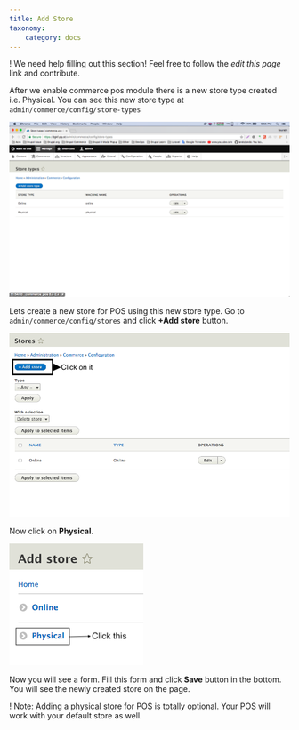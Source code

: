 ```yaml
---
title: Add Store
taxonomy:
    category: docs
---
```


! We need help filling out this section! Feel free to follow the *edit this page* link and contribute.

After we enable commerce pos module there is a new store type created i.e. Physical. You can see this new store type at `admin/commerce/config/store-types`

![Store types](images/store-types.png)

Lets create a new store for POS using this new store type. Go to `admin/commerce/config/stores` and click **+Add store** button.

![Add new store](images/new-store.png)

Now click on **Physical**.

![And Physical store type](images/add-physical-store-type.png)

Now you will see a form. Fill this form and click **Save** button in the bottom. You will see the newly created store on the page.

! Note: Adding a physical store for POS is totally optional. Your POS will work with your default store as well.